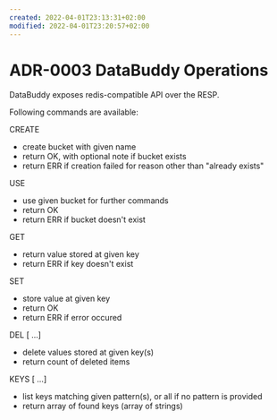 ```yaml
---
created: 2022-04-01T23:13:31+02:00
modified: 2022-04-01T23:20:57+02:00
---
```


# ADR-0003 DataBuddy Operations

DataBuddy exposes redis-compatible API over the RESP.

Following commands are available:

CREATE <bucket>
- create bucket with given name
- return OK, with optional note if bucket exists
- return ERR if creation failed for reason other than "already exists"

USE <bucket>
- use given bucket for further commands
- return OK
- return ERR if bucket doesn't exist

GET <key>
- return value stored at given key
- return ERR if key doesn't exist

SET <key> <value>
- store value at given key
- return OK
- return ERR if error occured

DEL <key1> [<key2> ...]
- delete values stored at given key(s)
- return count of deleted items

KEYS [<pattern1> ...]
- list keys matching given pattern(s), or all if no pattern is provided
- return array of found keys (array of strings)
